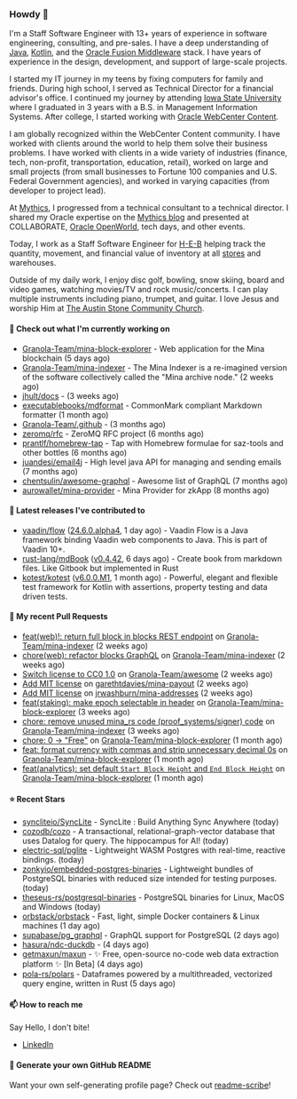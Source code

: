 ### Howdy 👋

I'm a Staff Software Engineer with 13+ years of experience in software engineering, consulting, and pre-sales. I have a deep understanding of [Java](https://www.oracle.com/java/), [Kotlin](https://kotlinlang.org/), and the [Oracle Fusion Middleware](https://www.oracle.com/middleware/) stack. I have years of experience in the design, development, and support of large-scale projects.

I started my IT journey in my teens by fixing computers for family and friends. During high school, I served as Technical Director for a financial advisor's office. I continued my journey by attending [Iowa State University](https://www.iastate.edu/) where I graduated in 3 years with a B.S. in Management Information Systems. After college, I started working with [Oracle WebCenter Content](https://docs.oracle.com/en/middleware/webcenter/content/12.2.1.4/).

I am globally recognized within the WebCenter Content community. I have worked with clients around the world to help them solve their business problems. I have worked with clients in a wide variety of industries (finance, tech, non-profit, transportation, education, retail), worked on large and small projects (from small businesses to Fortune 100 companies and U.S. Federal Government agencies), and worked in varying capacities (from developer to project lead).

At [Mythics](https://www.mythics.com/), I progressed from a technical consultant to a technical director. I shared my Oracle expertise on the [Mythics blog](https://mythics.com/blog/) and presented at COLLABORATE, [Oracle OpenWorld](https://www.oracle.com/cloudworld/), tech days, and other events.

Today, I work as a Staff Software Engineer for [H-E-B](https://digital.heb.com/) helping track the quantity, movement, and financial value of inventory at all [stores](https://heb.com/store-locations) and warehouses.

Outside of my daily work, I enjoy disc golf, bowling, snow skiing, board and video games, watching movies/TV and rock music/concerts. I can play multiple instruments including piano, trumpet, and guitar. I love Jesus and worship Him at [The Austin Stone Community Church](https://austinstone.org/).

#### 👷 Check out what I'm currently working on

- [Granola-Team/mina-block-explorer](https://github.com/Granola-Team/mina-block-explorer) - Web application for the Mina blockchain (5 days ago)
- [Granola-Team/mina-indexer](https://github.com/Granola-Team/mina-indexer) - The Mina Indexer is a re-imagined version of the software collectively called the &#34;Mina archive node.&#34; (2 weeks ago)
- [jhult/docs](https://github.com/jhult/docs) -  (3 weeks ago)
- [executablebooks/mdformat](https://github.com/executablebooks/mdformat) - CommonMark compliant Markdown formatter (1 month ago)
- [Granola-Team/.github](https://github.com/Granola-Team/.github) -  (3 months ago)
- [zeromq/rfc](https://github.com/zeromq/rfc) - ZeroMQ RFC project (6 months ago)
- [prantlf/homebrew-tap](https://github.com/prantlf/homebrew-tap) - Tap with Homebrew formulae for saz-tools and other bottles (6 months ago)
- [juandesi/email4j](https://github.com/juandesi/email4j) - High level java API for managing and sending emails (7 months ago)
- [chentsulin/awesome-graphql](https://github.com/chentsulin/awesome-graphql) - Awesome list of GraphQL (7 months ago)
- [aurowallet/mina-provider](https://github.com/aurowallet/mina-provider) - Mina Provider for zkApp (8 months ago)

#### 🔭 Latest releases I've contributed to

- [vaadin/flow](https://github.com/vaadin/flow) ([24.6.0.alpha4](https://github.com/vaadin/flow/releases/tag/24.6.0.alpha4), 1 day ago) - Vaadin Flow is a Java framework binding Vaadin web components to Java. This is part of Vaadin 10&#43;.
- [rust-lang/mdBook](https://github.com/rust-lang/mdBook) ([v0.4.42](https://github.com/rust-lang/mdBook/releases/tag/v0.4.42), 6 days ago) - Create book from markdown files. Like Gitbook but implemented in Rust
- [kotest/kotest](https://github.com/kotest/kotest) ([v6.0.0.M1](https://github.com/kotest/kotest/releases/tag/v6.0.0.M1), 1 month ago) - Powerful, elegant and flexible test framework for Kotlin with assertions, property testing and data driven tests.

#### 🔨 My recent Pull Requests

- [feat(web)!: return full block in blocks REST endpoint](https://github.com/Granola-Team/mina-indexer/pull/1660) on [Granola-Team/mina-indexer](https://github.com/Granola-Team/mina-indexer) (2 weeks ago)
- [chore(web): refactor blocks GraphQL](https://github.com/Granola-Team/mina-indexer/pull/1659) on [Granola-Team/mina-indexer](https://github.com/Granola-Team/mina-indexer) (2 weeks ago)
- [Switch license to CC0 1.0](https://github.com/Granola-Team/awesome/pull/1) on [Granola-Team/awesome](https://github.com/Granola-Team/awesome) (2 weeks ago)
- [Add MIT license](https://github.com/garethtdavies/mina-payout/pull/1) on [garethtdavies/mina-payout](https://github.com/garethtdavies/mina-payout) (2 weeks ago)
- [Add MIT license](https://github.com/jrwashburn/mina-addresses/pull/1) on [jrwashburn/mina-addresses](https://github.com/jrwashburn/mina-addresses) (2 weeks ago)
- [feat(staking): make epoch selectable in header](https://github.com/Granola-Team/mina-block-explorer/pull/1140) on [Granola-Team/mina-block-explorer](https://github.com/Granola-Team/mina-block-explorer) (3 weeks ago)
- [chore: remove unused mina_rs code (proof_systems/signer) code](https://github.com/Granola-Team/mina-indexer/pull/1640) on [Granola-Team/mina-indexer](https://github.com/Granola-Team/mina-indexer) (3 weeks ago)
- [chore: 0 -&gt; &#34;Free&#34;](https://github.com/Granola-Team/mina-block-explorer/pull/1121) on [Granola-Team/mina-block-explorer](https://github.com/Granola-Team/mina-block-explorer) (1 month ago)
- [feat: format currency with commas and strip unnecessary decimal 0s](https://github.com/Granola-Team/mina-block-explorer/pull/1120) on [Granola-Team/mina-block-explorer](https://github.com/Granola-Team/mina-block-explorer) (1 month ago)
- [feat(analytics): set default `Start Block Height` and `End Block Height`](https://github.com/Granola-Team/mina-block-explorer/pull/1119) on [Granola-Team/mina-block-explorer](https://github.com/Granola-Team/mina-block-explorer) (1 month ago)

#### ⭐ Recent Stars

- [syncliteio/SyncLite](https://github.com/syncliteio/SyncLite) - SyncLite : Build Anything Sync Anywhere (today)
- [cozodb/cozo](https://github.com/cozodb/cozo) - A transactional, relational-graph-vector database that uses Datalog for query. The hippocampus for AI! (today)
- [electric-sql/pglite](https://github.com/electric-sql/pglite) - Lightweight WASM Postgres with real-time, reactive bindings. (today)
- [zonkyio/embedded-postgres-binaries](https://github.com/zonkyio/embedded-postgres-binaries) - Lightweight bundles of PostgreSQL binaries with reduced size intended for testing purposes. (today)
- [theseus-rs/postgresql-binaries](https://github.com/theseus-rs/postgresql-binaries) - PostgreSQL binaries for Linux, MacOS and Windows (today)
- [orbstack/orbstack](https://github.com/orbstack/orbstack) - Fast, light, simple Docker containers &amp; Linux machines (1 day ago)
- [supabase/pg_graphql](https://github.com/supabase/pg_graphql) - GraphQL support for PostgreSQL  (2 days ago)
- [hasura/ndc-duckdb](https://github.com/hasura/ndc-duckdb) -  (4 days ago)
- [getmaxun/maxun](https://github.com/getmaxun/maxun) - ✨ Free, open-source no-code web data extraction platform ✨ [In Beta] (4 days ago)
- [pola-rs/polars](https://github.com/pola-rs/polars) - Dataframes powered by a multithreaded, vectorized query engine, written in Rust (5 days ago)

#### 📫 How to reach me

Say Hello, I don't bite!

- [LinkedIn](https://www.linkedin.com/in/jonathanhult/)

#### 📖 Generate your own GitHub README

Want your own self-generating profile page? Check out [readme-scribe](https://github.com/muesli/readme-scribe)!
